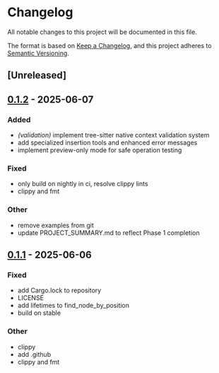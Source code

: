 # Changelog

All notable changes to this project will be documented in this file.

The format is based on [Keep a Changelog](https://keepachangelog.com/en/1.0.0/),
and this project adheres to [Semantic Versioning](https://semver.org/spec/v2.0.0.html).

## [Unreleased]

## [0.1.2](https://github.com/jbr/semantic-edit-mcp/compare/v0.1.1...v0.1.2) - 2025-06-07

### Added

- *(validation)* implement tree-sitter native context validation system
- add specialized insertion tools and enhanced error messages
- implement preview-only mode for safe operation testing

### Fixed

- only build on nightly in ci, resolve clippy lints
- clippy and fmt

### Other

- remove examples from git
- update PROJECT_SUMMARY.md to reflect Phase 1 completion

## [0.1.1](https://github.com/jbr/semantic-edit-mcp/compare/v0.1.0...v0.1.1) - 2025-06-06

### Fixed

- add Cargo.lock to repository
- LICENSE
- add lifetimes to find_node_by_position
- build on stable

### Other

- clippy
- add .github
- clippy and fmt
